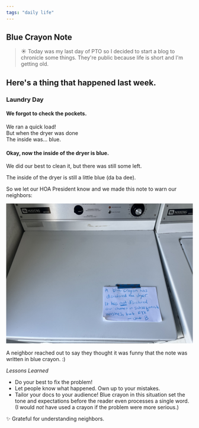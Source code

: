 ```yaml
---
tags: "daily life"
---
```


## Blue Crayon Note

> ☀️ Today was my last day of PTO so I decided to start a blog to chronicle some things. They're public because life is short and I'm getting old.

Here's a thing that happened last week. 
---

### Laundry Day

#### We forgot to check the pockets. 

We ran a quick load!  
But when the dryer was done  
The inside was... blue.

#### Okay, now the inside of the dryer is blue.
We did our best to clean it, but there was still some left.

The inside of the dryer is still a little blue (da ba dee). 

So we let our HOA President know and we made this note to warn our neighbors: 

![There's a sheet of white printer paper posted to the top of a dryer. The note on it is written with what appears to be a blue crayon and the text reads: "A blue crayon has discolored the dryer. It has not discolored our clothes on subsequent washes, but FYI. - Unit B"](/img/posts/2025/blue-crayon-note.png)

A neighbor reached out to say they thought it was funny that the note was written in blue crayon. :) 

*Lessons Learned*
* Do your best to fix the problem! 
* Let people know what happened. Own up to your mistakes. 
* Tailor your docs to your audience! Blue crayon in this situation set the tone and expectations before the reader even processes a single word. (I would _not_ have used a crayon if the problem were more serious.)

✨ Grateful for understanding neighbors.